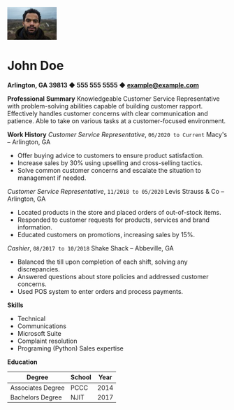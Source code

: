 
![image](johndoe.jpeg)

# John Doe

**Arlington, GA 39813 ◆ 555 555 5555 ◆ example@example.com**

**Professional** **Summary** 
Knowledgeable Customer Service Representative with problem-solving abilities capable of building customer rapport. Effectively handles customer concerns with clear communication and patience. Able to take on various tasks at a customer-focused environment.

**Work History**
*Customer Service Representative*, ```06/2020 to Current```
Macy's – Arlington,  GA
* Offer buying advice to customers to ensure product satisfaction.
* Increase sales by 30% using upselling and cross-selling tactics.
* Solve common customer concerns and escalate the situation to management if needed.

*Customer Service Representative*, ```11/2018 to 05/2020```
Levis Strauss & Co – Arlington, GA
* Located products in the store and placed orders of out-of-stock items.
* Responded to customer requests for products, services and brand information.
* Educated customers on promotions, increasing sales by 15%.

*Cashier*, ```08/2017 to 10/2018```
Shake Shack – Abbeville, GA
* Balanced the till upon completion of each shift, solving any discrepancies.
* Answered questions about store policies and addressed customer concerns.
* Used POS system to enter orders and process payments.

**Skills**

* Technical           
* Communications      
* Microsoft Suite     
* Complaint resolution
* Programing (Python) Sales expertise     

**Education**

|Degree           |        School       |    Year |
| --------------- | --------------------| --------|
|Associates Degree   |PCCC              |    2014 |
|Bachelors Degree    |NJIT              |    2017 |
